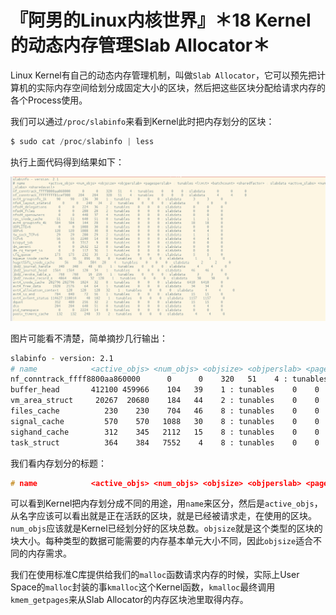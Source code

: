 # 『阿男的Linux内核世界』＊18 Kernel的动态内存管理Slab Allocator＊

Linux Kernel有自己的动态内存管理机制，叫做`Slab Allocator`，它可以预先把计算机的实际内存空间给划分成固定大小的区块，然后把这些区块分配给请求内存的各个Process使用。

我们可以通过`/proc/slabinfo`来看到Kernel此时把内存划分的区块：

```c
$ sudo cat /proc/slabinfo | less
```

执行上面代码得到结果如下：

![](imgs/d86163643f47916851de68d8eb3c634a.jpeg)

图片可能看不清楚，简单摘抄几行输出：

```bash
slabinfo - version: 2.1
# name            <active_objs> <num_objs> <objsize> <objperslab> <pagesperslab> : tunables <limit> <batchcount> <sharedfactor> : slabdata <active_slabs> <num_slabs> <sharedavail>
nf_conntrack_ffff8800aa860000      0      0    320   51    4 : tunables    0    0    0 : slabdata      0      0      0
buffer_head       412100 459966    104   39    1 : tunables    0    0    0 : slabdata  11794  11794      0
vm_area_struct     20267  20680    184   44    2 : tunables    0    0    0 : slabdata    470    470      0
files_cache          230    230    704   46    8 : tunables    0    0    0 : slabdata      5      5      0
signal_cache         570    570   1088   30    8 : tunables    0    0    0 : slabdata     19     19      0
sighand_cache        312    345   2112   15    8 : tunables    0    0    0 : slabdata     23     23      0
task_struct          364    384   7552    4    8 : tunables    0    0    0 : slabdata     96     96      0
```

我们看内存划分的标题：

```c
# name            <active_objs> <num_objs> <objsize> <objperslab> <pagesperslab> : tunables <limit> <batchcount> <sharedfactor> : slabdata <active_slabs> <num_slabs> <sharedavail>
```

可以看到Kernel把内存划分成不同的用途，用`name`来区分，然后是`active_objs`，从名字应该可以看出就是正在活跃的区块，就是已经被请求走，在使用的区块。`num_objs`应该就是Kernel已经划分好的区块总数。`objsize`就是这个类型的区块的块大小。每种类型的数据可能需要的内存基本单元大小不同，因此`objsize`适合不同的内存需求。

我们在使用标准C库提供给我们的`malloc`函数请求内存的时候，实际上User Space的`malloc`封装的事`kmalloc`这个Kernel函数，`kmalloc`最终调用`kmem_getpages`来从Slab Allocator的内存区块池里取得内存。
